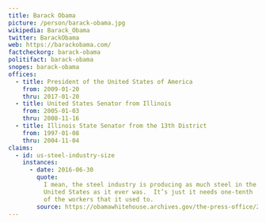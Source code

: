 ```yaml
---
title: Barack Obama
picture: /person/barack-obama.jpg
wikipedia: Barack_Obama
twitter: BarackObama
web: https://barackobama.com/
factcheckorg: barack-obama
politifact: barack-obama
snopes: barack-obama
offices:
  - title: President of the United States of America
    from: 2009-01-20
    thru: 2017-01-20
  - title: United States Senator from Illinois
    from: 2005-01-03
    thru: 2008-11-16
  - title: Illinois State Senator from the 13th District
    from: 1997-01-08
    thru: 2004-11-04
claims:
  - id: us-steel-industry-size
    instances:
      - date: 2016-06-30
        quote:
          I mean, the steel industry is producing as much steel in the
          United States as it ever was.  It’s just it needs one-tenth
          of the workers that it used to. 
        source: https://obamawhitehouse.archives.gov/the-press-office/2016/06/30/remarks-president-obama-prime-minister-trudeau-canada-and-president-pe%C3%B1a
---
```

